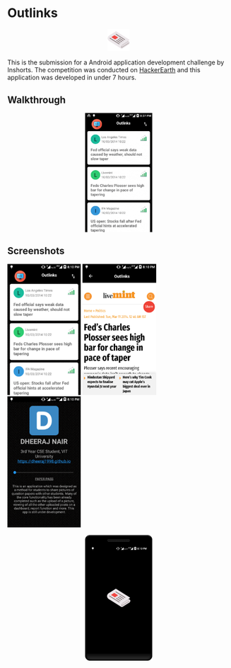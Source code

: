 # Outlinks
<p align = "center"><img src="https://github.com/Dheeraj1998/Outlinks/blob/master/app/src/main/res/mipmap/ic_launcher.png" width = 10%"></img></p>
  
This is the submission for a Android application development challenge by Inshorts. The competition was conducted on [HackerEarth](https://www.hackerearth.com/challenge/hiring/inshorts-android-app-development-hiring-challenge/) 
and this application was developed in under 7 hours.

## Walkthrough
<p align = "center"><img src="screenshots/walkthrough.gif" align = "center" width="30%"></img></p>

## Screenshots
<img src="screenshots/screenshot_2.png" width="33%"></img> <img src="screenshots/screenshot_3.png" width="33%"></img> <img src="screenshots/screenshot_4.png" width="33%"></img> 
<p align = "center"><img src="screenshots/screenshot_1.png" width="30%"></img></p>
